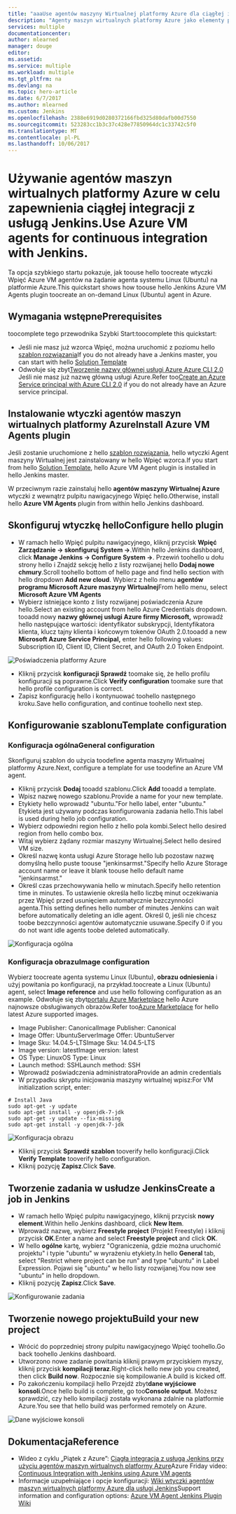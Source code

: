```yaml
---
title: "aaaUse agentów maszyny Wirtualnej platformy Azure dla ciągłej integracji z Wpięć."
description: "Agenty maszyn wirtualnych platformy Azure jako elementy podrzędne usługi Jenkins."
services: multiple
documentationcenter: 
author: mlearned
manager: douge
editor: 
ms.assetid: 
ms.service: multiple
ms.workload: multiple
ms.tgt_pltfrm: na
ms.devlang: na
ms.topic: hero-article
ms.date: 6/7/2017
ms.author: mlearned
ms.custom: Jenkins
ms.openlocfilehash: 2388e6919d0280372166fbd325d80dafb00d7550
ms.sourcegitcommit: 523283cc1b3c37c428e77850964dc1c33742c5f0
ms.translationtype: MT
ms.contentlocale: pl-PL
ms.lasthandoff: 10/06/2017
---
```

# <a name="use-azure-vm-agents-for-continuous-integration-with-jenkins"></a><span data-ttu-id="21566-103">Używanie agentów maszyn wirtualnych platformy Azure w celu zapewnienia ciągłej integracji z usługą Jenkins.</span><span class="sxs-lookup"><span data-stu-id="21566-103">Use Azure VM agents for continuous integration with Jenkins.</span></span>

<span data-ttu-id="21566-104">Ta opcja szybkiego startu pokazuje, jak toouse hello toocreate wtyczki Wpięć Azure VM agentów na żądanie agenta systemu Linux (Ubuntu) na platformie Azure.</span><span class="sxs-lookup"><span data-stu-id="21566-104">This quickstart shows how toouse hello Jenkins Azure VM Agents plugin toocreate an on-demand Linux (Ubuntu) agent in Azure.</span></span>

## <a name="prerequisites"></a><span data-ttu-id="21566-105">Wymagania wstępne</span><span class="sxs-lookup"><span data-stu-id="21566-105">Prerequisites</span></span>

<span data-ttu-id="21566-106">toocomplete tego przewodnika Szybki Start:</span><span class="sxs-lookup"><span data-stu-id="21566-106">toocomplete this quickstart:</span></span>

* <span data-ttu-id="21566-107">Jeśli nie masz już wzorca Wpięć, można uruchomić z poziomu hello [szablon rozwiązania](install-jenkins-solution-template.md)</span><span class="sxs-lookup"><span data-stu-id="21566-107">If you do not already have a Jenkins master, you can start with hello [Solution Template](install-jenkins-solution-template.md)</span></span> 
* <span data-ttu-id="21566-108">Odwołuje się zbyt[Tworzenie nazwy głównej usługi Azure Azure CLI 2.0](https://docs.microsoft.com/en-us/cli/azure/create-an-azure-service-principal-azure-cli?toc=%2fazure%2fazure-resource-manager%2ftoc.json) Jeśli nie masz już nazwę główną usługi Azure.</span><span class="sxs-lookup"><span data-stu-id="21566-108">Refer too[Create an Azure Service principal with Azure CLI 2.0](https://docs.microsoft.com/en-us/cli/azure/create-an-azure-service-principal-azure-cli?toc=%2fazure%2fazure-resource-manager%2ftoc.json) if you do not already have an Azure service principal.</span></span>

## <a name="install-azure-vm-agents-plugin"></a><span data-ttu-id="21566-109">Instalowanie wtyczki agentów maszyn wirtualnych platformy Azure</span><span class="sxs-lookup"><span data-stu-id="21566-109">Install Azure VM Agents plugin</span></span>

<span data-ttu-id="21566-110">Jeśli zostanie uruchomione z hello [szablon rozwiązania](install-jenkins-solution-template.md), hello wtyczki Agent maszyny Wirtualnej jest zainstalowany w hello Wpięć wzorca.</span><span class="sxs-lookup"><span data-stu-id="21566-110">If you start from hello [Solution Template](install-jenkins-solution-template.md), hello Azure VM Agent plugin is installed in hello Jenkins master.</span></span>

<span data-ttu-id="21566-111">W przeciwnym razie zainstaluj hello **agentów maszyny Wirtualnej Azure** wtyczki z wewnątrz pulpitu nawigacyjnego Wpięć hello.</span><span class="sxs-lookup"><span data-stu-id="21566-111">Otherwise, install hello **Azure VM Agents** plugin from within hello Jenkins dashboard.</span></span>

## <a name="configure-hello-plugin"></a><span data-ttu-id="21566-112">Skonfiguruj wtyczkę hello</span><span class="sxs-lookup"><span data-stu-id="21566-112">Configure hello plugin</span></span>

* <span data-ttu-id="21566-113">W ramach hello Wpięć pulpitu nawigacyjnego, kliknij przycisk **Wpięć Zarządzanie -> skonfiguruj System ->**.</span><span class="sxs-lookup"><span data-stu-id="21566-113">Within hello Jenkins dashboard, click **Manage Jenkins -> Configure System ->**.</span></span> <span data-ttu-id="21566-114">Przewiń toohello u dołu strony hello i Znajdź sekcję hello z listy rozwijanej hello **Dodaj nowe chmury**.</span><span class="sxs-lookup"><span data-stu-id="21566-114">Scroll toohello bottom of hello page and find hello section with hello dropdown **Add new cloud**.</span></span> <span data-ttu-id="21566-115">Wybierz z hello menu **agentów programu Microsoft Azure maszyny Wirtualnej**</span><span class="sxs-lookup"><span data-stu-id="21566-115">From hello menu, select **Microsoft Azure VM Agents**</span></span>
* <span data-ttu-id="21566-116">Wybierz istniejące konto z listy rozwijanej poświadczenia Azure hello.</span><span class="sxs-lookup"><span data-stu-id="21566-116">Select an existing account from hello Azure Credentials dropdown.</span></span>  <span data-ttu-id="21566-117">tooadd nowy **nazwy głównej usługi Azure firmy Microsoft,** wprowadź hello następujące wartości: identyfikator subskrypcji, Identyfikatora klienta, klucz tajny klienta i końcowym tokenów OAuth 2.0.</span><span class="sxs-lookup"><span data-stu-id="21566-117">tooadd a new **Microsoft Azure Service Principal,** enter hello following values: Subscription ID, Client ID, Client Secret, and OAuth 2.0 Token Endpoint.</span></span>

![Poświadczenia platformy Azure](./media/jenkins-azure-vm-agents/service-principal.png)

* <span data-ttu-id="21566-119">Kliknij przycisk **konfiguracji Sprawdź** toomake się, że hello profilu konfiguracji są poprawne.</span><span class="sxs-lookup"><span data-stu-id="21566-119">Click **Verify configuration** toomake sure that hello profile configuration is correct.</span></span>
* <span data-ttu-id="21566-120">Zapisz konfigurację hello i kontynuować toohello następnego kroku.</span><span class="sxs-lookup"><span data-stu-id="21566-120">Save hello configuration, and continue toohello next step.</span></span>

## <a name="template-configuration"></a><span data-ttu-id="21566-121">Konfigurowanie szablonu</span><span class="sxs-lookup"><span data-stu-id="21566-121">Template configuration</span></span>

### <a name="general-configuration"></a><span data-ttu-id="21566-122">Konfiguracja ogólna</span><span class="sxs-lookup"><span data-stu-id="21566-122">General configuration</span></span>
<span data-ttu-id="21566-123">Skonfiguruj szablon do użycia toodefine agenta maszyny Wirtualnej platformy Azure.</span><span class="sxs-lookup"><span data-stu-id="21566-123">Next, configure a template for use toodefine an Azure VM agent.</span></span> 

* <span data-ttu-id="21566-124">Kliknij przycisk **Dodaj** tooadd szablonu.</span><span class="sxs-lookup"><span data-stu-id="21566-124">Click **Add** tooadd a template.</span></span> 
* <span data-ttu-id="21566-125">Wpisz nazwę nowego szablonu.</span><span class="sxs-lookup"><span data-stu-id="21566-125">Provide a name for your new template.</span></span> 
* <span data-ttu-id="21566-126">Etykiety hello wprowadź "ubuntu."</span><span class="sxs-lookup"><span data-stu-id="21566-126">For hello label, enter  "ubuntu."</span></span> <span data-ttu-id="21566-127">Etykieta jest używany podczas konfigurowania zadania hello.</span><span class="sxs-lookup"><span data-stu-id="21566-127">This label is used during hello job configuration.</span></span>
* <span data-ttu-id="21566-128">Wybierz odpowiedni region hello z hello pola kombi.</span><span class="sxs-lookup"><span data-stu-id="21566-128">Select hello desired region from hello combo box.</span></span>
* <span data-ttu-id="21566-129">Witaj wybierz żądany rozmiar maszyny Wirtualnej.</span><span class="sxs-lookup"><span data-stu-id="21566-129">Select hello desired VM size.</span></span>
* <span data-ttu-id="21566-130">Określ nazwę konta usługi Azure Storage hello lub pozostaw nazwę domyślną hello puste toouse "jenkinsarmst."</span><span class="sxs-lookup"><span data-stu-id="21566-130">Specify hello Azure Storage account name or leave it blank toouse hello default name "jenkinsarmst."</span></span>
* <span data-ttu-id="21566-131">Określ czas przechowywania hello w minutach.</span><span class="sxs-lookup"><span data-stu-id="21566-131">Specify hello retention time in minutes.</span></span> <span data-ttu-id="21566-132">To ustawienie określa hello liczbę minut oczekiwania przez Wpięć przed usunięciem automatycznie bezczynności agenta.</span><span class="sxs-lookup"><span data-stu-id="21566-132">This setting defines hello number of minutes Jenkins can wait before automatically deleting an idle agent.</span></span> <span data-ttu-id="21566-133">Określ 0, jeśli nie chcesz toobe bezczynności agentów automatycznie usuwane.</span><span class="sxs-lookup"><span data-stu-id="21566-133">Specify 0 if you do not want idle agents toobe deleted automatically.</span></span>

![Konfiguracja ogólna](./media/jenkins-azure-vm-agents/general-config.png)

### <a name="image-configuration"></a><span data-ttu-id="21566-135">Konfiguracja obrazu</span><span class="sxs-lookup"><span data-stu-id="21566-135">Image configuration</span></span>

<span data-ttu-id="21566-136">Wybierz toocreate agenta systemu Linux (Ubuntu), **obrazu odniesienia** i użyj powitania po konfiguracji, na przykład.</span><span class="sxs-lookup"><span data-stu-id="21566-136">toocreate a Linux (Ubuntu) agent, select **Image reference** and use hello following configuration as an example.</span></span> <span data-ttu-id="21566-137">Odwołuje się zbyt[portalu Azure Marketplace](https://azuremarketplace.microsoft.com/en-us/marketplace/apps/category/compute?subcategories=virtual-machine-images&page=1) hello Azure najnowsze obsługiwanych obrazów.</span><span class="sxs-lookup"><span data-stu-id="21566-137">Refer too[Azure Marketplace](https://azuremarketplace.microsoft.com/en-us/marketplace/apps/category/compute?subcategories=virtual-machine-images&page=1) for hello latest Azure supported images.</span></span>

* <span data-ttu-id="21566-138">Image Publisher: Canonical</span><span class="sxs-lookup"><span data-stu-id="21566-138">Image Publisher: Canonical</span></span>
* <span data-ttu-id="21566-139">Image Offer: UbuntuServer</span><span class="sxs-lookup"><span data-stu-id="21566-139">Image Offer: UbuntuServer</span></span>
* <span data-ttu-id="21566-140">Image Sku: 14.04.5-LTS</span><span class="sxs-lookup"><span data-stu-id="21566-140">Image Sku: 14.04.5-LTS</span></span>
* <span data-ttu-id="21566-141">Image version: latest</span><span class="sxs-lookup"><span data-stu-id="21566-141">Image version: latest</span></span>
* <span data-ttu-id="21566-142">OS Type: Linux</span><span class="sxs-lookup"><span data-stu-id="21566-142">OS Type: Linux</span></span>
* <span data-ttu-id="21566-143">Launch method: SSH</span><span class="sxs-lookup"><span data-stu-id="21566-143">Launch method: SSH</span></span>
* <span data-ttu-id="21566-144">Wprowadź poświadczenia administratora</span><span class="sxs-lookup"><span data-stu-id="21566-144">Provide an admin credentials</span></span>
* <span data-ttu-id="21566-145">W przypadku skryptu inicjowania maszyny wirtualnej wpisz:</span><span class="sxs-lookup"><span data-stu-id="21566-145">For VM initialization script, enter:</span></span>
```
# Install Java
sudo apt-get -y update
sudo apt-get install -y openjdk-7-jdk
sudo apt-get -y update --fix-missing
sudo apt-get install -y openjdk-7-jdk
```
![Konfiguracja obrazu](./media/jenkins-azure-vm-agents/image-config.png)

* <span data-ttu-id="21566-147">Kliknij przycisk **Sprawdź szablon** tooverify hello konfiguracji.</span><span class="sxs-lookup"><span data-stu-id="21566-147">Click **Verify Template** tooverify hello configuration.</span></span>
* <span data-ttu-id="21566-148">Kliknij pozycję **Zapisz**.</span><span class="sxs-lookup"><span data-stu-id="21566-148">Click **Save**.</span></span>

## <a name="create-a-job-in-jenkins"></a><span data-ttu-id="21566-149">Tworzenie zadania w usłudze Jenkins</span><span class="sxs-lookup"><span data-stu-id="21566-149">Create a job in Jenkins</span></span>

* <span data-ttu-id="21566-150">W ramach hello Wpięć pulpitu nawigacyjnego, kliknij przycisk **nowy element**.</span><span class="sxs-lookup"><span data-stu-id="21566-150">Within hello Jenkins dashboard, click **New Item**.</span></span> 
* <span data-ttu-id="21566-151">Wprowadź nazwę, wybierz **Freestyle project** (Projekt Freestyle) i kliknij przycisk **OK**.</span><span class="sxs-lookup"><span data-stu-id="21566-151">Enter a name and select **Freestyle project** and click **OK**.</span></span>
* <span data-ttu-id="21566-152">W hello **ogólne** kartę, wybierz "Ograniczenia, gdzie można uruchomić projektu" i typie "ubuntu" w wyrażeniu etykiety.</span><span class="sxs-lookup"><span data-stu-id="21566-152">In hello **General** tab, select "Restrict where project can be run" and type "ubuntu" in Label Expression.</span></span> <span data-ttu-id="21566-153">Pojawi się "ubuntu" w hello listy rozwijanej.</span><span class="sxs-lookup"><span data-stu-id="21566-153">You now see "ubuntu" in hello dropdown.</span></span>
* <span data-ttu-id="21566-154">Kliknij pozycję **Zapisz**.</span><span class="sxs-lookup"><span data-stu-id="21566-154">Click **Save**.</span></span>

![Konfigurowanie zadania](./media/jenkins-azure-vm-agents/job-config.png)

## <a name="build-your-new-project"></a><span data-ttu-id="21566-156">Tworzenie nowego projektu</span><span class="sxs-lookup"><span data-stu-id="21566-156">Build your new project</span></span>

* <span data-ttu-id="21566-157">Wrócić do poprzedniej strony pulpitu nawigacyjnego Wpięć toohello.</span><span class="sxs-lookup"><span data-stu-id="21566-157">Go back toohello Jenkins dashboard.</span></span>
* <span data-ttu-id="21566-158">Utworzono nowe zadanie powitania kliknij prawym przyciskiem myszy, kliknij przycisk **kompilacji teraz**.</span><span class="sxs-lookup"><span data-stu-id="21566-158">Right-click hello new job you created, then click **Build now**.</span></span> <span data-ttu-id="21566-159">Rozpocznie się kompilowanie.</span><span class="sxs-lookup"><span data-stu-id="21566-159">A build is kicked off.</span></span> 
* <span data-ttu-id="21566-160">Po zakończeniu kompilacji hello Przejdź zbyt**dane wyjściowe konsoli**.</span><span class="sxs-lookup"><span data-stu-id="21566-160">Once hello build is complete, go too**Console output**.</span></span> <span data-ttu-id="21566-161">Możesz sprawdzić, czy hello kompilacji została wykonana zdalnie na platformie Azure.</span><span class="sxs-lookup"><span data-stu-id="21566-161">You see that hello build was performed remotely on Azure.</span></span>

![Dane wyjściowe konsoli](./media/jenkins-azure-vm-agents/console-output.png)

## <a name="reference"></a><span data-ttu-id="21566-163">Dokumentacja</span><span class="sxs-lookup"><span data-stu-id="21566-163">Reference</span></span>

* <span data-ttu-id="21566-164">Wideo z cyklu „Piątek z Azure”: [Ciągła integracja z usługą Jenkins przy użyciu agentów maszyn wirtualnych platformy Azure](https://channel9.msdn.com/Shows/Azure-Friday/Continuous-Integration-with-Jenkins-Using-Azure-VM-Agents)</span><span class="sxs-lookup"><span data-stu-id="21566-164">Azure Friday video: [Continuous Integration with Jenkins using Azure VM agents](https://channel9.msdn.com/Shows/Azure-Friday/Continuous-Integration-with-Jenkins-Using-Azure-VM-Agents)</span></span>
* <span data-ttu-id="21566-165">Informacje uzupełniające i opcje konfiguracji: [Wiki wtyczki agentów maszyn wirtualnych platformy Azure dla usługi Jenkins](https://wiki.jenkins-ci.org/display/JENKINS/Azure+VM+Agents+Plugin)</span><span class="sxs-lookup"><span data-stu-id="21566-165">Support information and configuration options:  [Azure VM Agent Jenkins Plugin Wiki](https://wiki.jenkins-ci.org/display/JENKINS/Azure+VM+Agents+Plugin)</span></span> 

